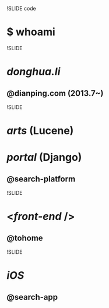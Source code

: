 !SLIDE code
# $ whoami

!SLIDE
# *donghua.li*
## @dianping.com (2013.7~)

!SLIDE
# *arts* (Lucene)
# *portal* (Django)
## @search-platform

!SLIDE
# \<*front-end* /\>
## @tohome

!SLIDE
# *iOS*
## @search-app
